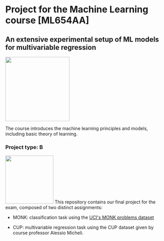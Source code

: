 # Project for the Machine Learning course [ML654AA]
## An extensive experimental setup of ML models for multivariable regression

<img src="https://apre.it/wp-content/uploads/2021/01/logo_uni-pisa.png" width="200" />      

The course introduces the machine learning principles and models, including basic theory of learning. 
### Project type: B
<img src="https://as1.ftcdn.net/v2/jpg/03/72/71/46/1000_F_372714673_2U811pOSMcnTBiDAEwufJgWMafBQyZ0r.jpg" width="150" /> 
This repository contains our final project for the exam, composed of two distinct assignments:

- MONK: classification task using the [UCI's MONK problems dataset](http://archive.ics.uci.edu/ml/datasets/MONK's+Problems)
 
- CUP: multivariable regression task using the CUP dataset given by course professor Alessio Micheli.
